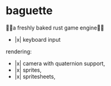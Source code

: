 # baguette
🥖🥖a freshly baked rust game engine🥖🥖

- |x| keyboard input

rendering:
- |x| camera with quaternion support,
- |x| sprites,
- |x| spritesheets,

